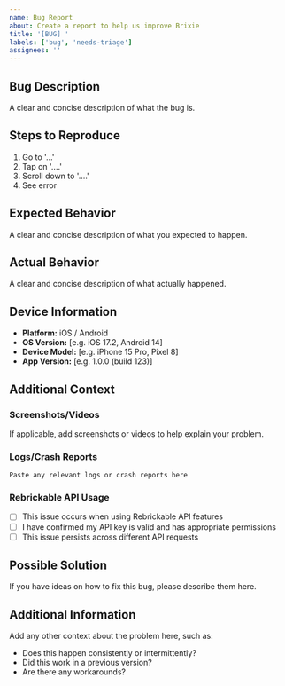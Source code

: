 ```yaml
---
name: Bug Report
about: Create a report to help us improve Brixie
title: '[BUG] '
labels: ['bug', 'needs-triage']
assignees: ''
---
```


## Bug Description
A clear and concise description of what the bug is.

## Steps to Reproduce
1. Go to '...'
2. Tap on '....'
3. Scroll down to '....'
4. See error

## Expected Behavior
A clear and concise description of what you expected to happen.

## Actual Behavior
A clear and concise description of what actually happened.

## Device Information
- **Platform:** iOS / Android
- **OS Version:** [e.g. iOS 17.2, Android 14]
- **Device Model:** [e.g. iPhone 15 Pro, Pixel 8]
- **App Version:** [e.g. 1.0.0 (build 123)]

## Additional Context

### Screenshots/Videos
If applicable, add screenshots or videos to help explain your problem.

### Logs/Crash Reports
```
Paste any relevant logs or crash reports here
```

### Rebrickable API Usage
- [ ] This issue occurs when using Rebrickable API features
- [ ] I have confirmed my API key is valid and has appropriate permissions
- [ ] This issue persists across different API requests

## Possible Solution
If you have ideas on how to fix this bug, please describe them here.

## Additional Information
Add any other context about the problem here, such as:
- Does this happen consistently or intermittently?
- Did this work in a previous version?
- Are there any workarounds?